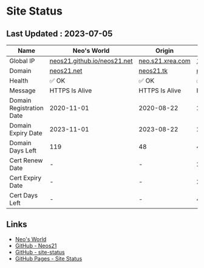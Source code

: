 # Site Status


## Last Updated : 2023-07-05

| Name | Neo's World | Origin | OCI 1 | OCI 2 |
|------|---|---|---|---|
| Global IP                | [neos21.github.io/neos21.net](http://neos21.github.io/neos21.net/) | [neo.s21.xrea.com](http://neo.s21.xrea.com/) | [140.238.56.203](http://140.238.56.203/) | [158.101.130.242](http://158.101.130.242/) |
| Domain                   | [neos21.net](https://neos21.net/) | [neos21.tk](https://neos21.tk/) | [neos21-oci.cf](https://neos21-oci.cf/) | [neos21-oci.ml](https://neos21-oci.ml/) |
| Health                   | ✅ OK | ✅ OK | ✅ OK | ❌ Error |
| Message                  | HTTPS Is Alive | HTTPS Is Alive | HTTPS Is Alive | Site May Be Down |
| Domain Registration Date | 2020-11-01 | 2020-08-22 | 2020-08-22 | UNKNOWN |
| Domain Expiry Date       | 2023-11-01 | 2023-08-22 | 2023-08-22 | UNKNOWN |
| Domain Days Left         | 119 | 48 | 48 | - |
| Cert Renew Date          | - | - | 2023-07-01 | UNKNOWN |
| Cert Expiry Date         | - | - | 2023-08-19 | UNKNOWN |
| Cert Days Left           | - | - | 45 | - |


## Links

- [Neo's World](https://neos21.net/)
- [GitHub - Neos21](https://github.com/Neos21/)
- [GitHub - site-status](https://github.com/Neos21/site-status)
- [GitHub Pages - Site Status](https://neos21.github.io/site-status/)
